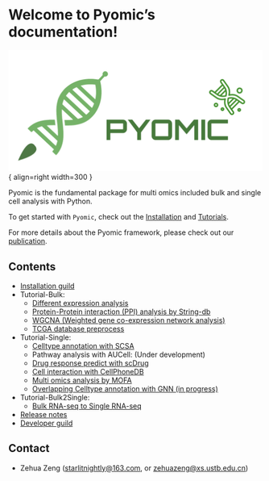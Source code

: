 # Welcome to Pyomic’s documentation!


<div class="result" markdown>

![Image title](img/logo.svg){ align=right width=300 }

Pyomic is the fundamental package for multi omics included bulk and single cell analysis with Python.

To get started with `Pyomic`, check out the [Installation](Installation_guild) and [Tutorials]().

For more details about the Pyomic framework, please check out our [publication]().

</div>



<div class="Contents" markdown>

## Contents

- [Installation guild](Installation_guild)
- Tutorial-Bulk:
    - [Different expression analysis](Tutorials-bulk/t_deg)
    - [Protein-Protein interaction (PPI) analysis by String-db](Tutorials-bulk/t_network/)
    - [WGCNA (Weighted gene co-expression network analysis)](Tutorials-bulk/t_wgcna/)
    - [TCGA database preprocess](Tutorials-bulk/t_tcga/)
- Tutorial-Single:
    - [Celltype annotation with SCSA](Tutorials-single/t_cellanno)
    - Pathway analysis with AUCell: (Under development)
    - [Drug response predict with scDrug](Tutorials-single/t_scdrug)
    - [Cell interaction with CellPhoneDB](Tutorials-single/t_cellphonedb)
    - [Multi omics analysis by MOFA](Tutorials-single/t_mofa)
    - [Overlapping Celltype annotation with GNN (in progress)](Tutorials-single/t_nocd)
- Tutorial-Bulk2Single:
    - [Bulk RNA-seq to Single RNA-seq](Tutorials-bulk2single/t_bulk2single)
- [Release notes](Release_notes)
- [Developer guild](Developer_guild)

</div>

<div class="Contact" markdown>

## Contact

- Zehua Zeng ([starlitnightly@163.com](mailto:starlitnightly@163.com), or [zehuazeng@xs.ustb.edu.cn](mailto:zehuazeng@xs.ustb.edu.cn))

</div>